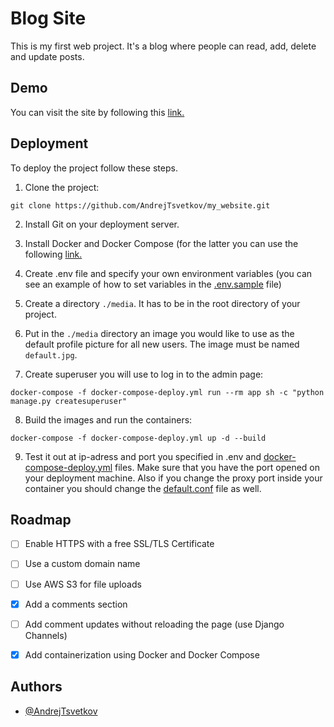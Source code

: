 
# Blog Site  

This is my first web project. It's a blog where people can read, add, delete and update posts.

## Demo

You can visit the site by following this [link.](http://3.142.247.127/)

## Deployment

To deploy the project follow these steps.

1. Clone the project:

```Shell
git clone https://github.com/AndrejTsvetkov/my_website.git
```

2. Install Git on your deployment server.

3. Install Docker and Docker Compose (for the latter you can use the following [link.](https://docs.docker.com/compose/install/)

4. Create .env file and specify your own environment variables (you can see an example of how to set variables in the [.env.sample](./.env.sample) file)

5. Create a directory `./media`. It has to be in the root directory of your project.

6. Put in the `./media` directory an image you would like to use as the default profile picture for all new users.
The image must be named `default.jpg`.

7. Create superuser you will use to log in to the admin page:

```Shell
docker-compose -f docker-compose-deploy.yml run --rm app sh -c "python manage.py createsuperuser"
```

8. Build the images and run the containers:

```Shell
docker-compose -f docker-compose-deploy.yml up -d --build
```

9. Test it out at ip-adress and port you specified in .env and [docker-compose-deploy.yml](./docker-compose-deploy.yml) files.
Make sure that you have the port opened on your deployment machine. Also if you change the proxy port inside your container you should change the [default.conf](./proxy/default.conf) file as well.
## Roadmap

- [ ] Enable HTTPS with a free SSL/TLS Certificate

- [ ] Use a custom domain name

- [ ] Use AWS S3 for file uploads

- [x] Add a comments section

- [ ] Add comment updates without reloading the page (use Django Channels)

- [x] Add containerization using Docker and Docker Compose

## Authors

- [@AndrejTsvetkov](https://www.github.com/AndrejTsvetkov)
